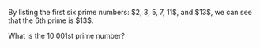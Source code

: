 <p>By listing the first six prime numbers: $2, 3, 5, 7, 11$, and $13$, we can see that the 6th prime is $13$.</p>
<p>What is the 10 001st prime number?</p>
